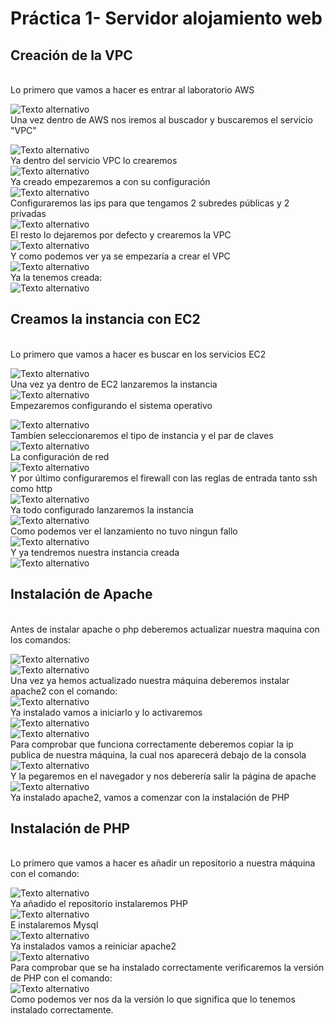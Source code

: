 # Práctica 1- Servidor alojamiento web

## Creación de la VPC
<br>
Lo primero que vamos a hacer es entrar al laboratorio AWS
<br>

![Texto alternativo](imagenes/Screenshot_1.png)
<br>
Una vez dentro de AWS nos iremos al buscador y buscaremos el servicio "VPC"
<br>

![Texto alternativo](imagenes/Screenshot_2.png)
<br>
Ya dentro del servicio VPC lo crearemos
<br>
![Texto alternativo](imagenes/Screenshot_3.png)
<br>
Ya creado empezaremos a con su configuración
<br>
![Texto alternativo](imagenes/Screenshot_4.png)
<br>
Configuraremos las ips para que tengamos 2 subredes públicas y 2 privadas
<br>
![Texto alternativo](imagenes/Screenshot_5.png)
<br>
El resto lo dejaremos por defecto y crearemos la VPC
<br>
![Texto alternativo](imagenes/Screenshot_6.png)
<br>
Y como podemos ver ya se empezaría a crear el VPC
<br>
![Texto alternativo](imagenes/Screenshot_7.png)
<br>
Ya la tenemos creada:
<br>
![Texto alternativo](imagenes/Screenshot_8.png)
<br>
## Creamos la instancia con EC2 
<br>
Lo primero que vamos a hacer es buscar en los servicios EC2
<br>

![Texto alternativo](imagenes/Screenshot_9.png)
<br>
Una vez ya dentro de EC2 lanzaremos la instancia
<br>
![Texto alternativo](imagenes/Screenshot_10.png)
<br>
Empezaremos configurando el sistema operativo
<br>

![Texto alternativo](imagenes/Screenshot_11.png)
<br>
Tambíen seleccionaremos el tipo de instancia y el par de claves
<br>
![Texto alternativo](imagenes/Screenshot_13.png)
<br> 
La configuración de red
<br>
![Texto alternativo](imagenes/Screenshot_12.png)
<br>
Y por último configuraremos el firewall con las reglas de entrada tanto ssh como http
<br>
![Texto alternativo](imagenes/Screenshot_14.png)
<br>
Ya todo configurado lanzaremos la instancia
<br>
![Texto alternativo](imagenes/Screenshot_15.png)
<br>
Como podemos ver el lanzamiento no tuvo ningun fallo
<br>
![Texto alternativo](imagenes/Screenshot_16.png)
<br>
Y ya tendremos nuestra instancia creada
<br>
![Texto alternativo](imagenes/Screenshot_17.png)
<br>
## Instalación de Apache
<br>
Antes de instalar apache o php deberemos actualizar nuestra maquina con los comandos:
<br>

![Texto alternativo](imagenes/Screenshot_18.png)
<br>
![Texto alternativo](imagenes/Screenshot_19.png)
<br>
Una vez ya hemos actualizado nuestra máquina deberemos instalar apache2 con el comando:
<br>
![Texto alternativo](imagenes/Screenshot_20.png)
<br>
Ya instalado vamos a iniciarlo y lo activaremos
<br>
![Texto alternativo](imagenes/Screenshot_21.png)
<br>
![Texto alternativo](imagenes/Screenshot_22.png)
<br>
Para comprobar que funciona correctamente deberemos copiar la ip publica de nuestra máquina, la cual nos aparecerá debajo de la consola
<br>
![Texto alternativo](imagenes/Screenshot_23.png)
<br> 
Y la pegaremos en el navegador y nos deberería salir la página de apache
<br>
![Texto alternativo](imagenes/Screenshot_24.png)
<br>
Ya instalado apache2, vamos a comenzar con la instalación de PHP
<br>
## Instalación de PHP
<br>
Lo primero que vamos a hacer es añadir un repositorio a nuestra máquina con el comando:
<br>

![Texto alternativo](imagenes/Screenshot_25.png)
<br>
Ya añadido el repositorio instalaremos PHP
<br>
![Texto alternativo](imagenes/Screenshot_26.png)
<br>
E instalaremos Mysql
<br>
![Texto alternativo](imagenes/Screenshot_27.png)
<br>
Ya instalados vamos a reiniciar apache2
<br>
![Texto alternativo](imagenes/Screenshot_28.png)
<br>
Para comprobar que se ha instalado correctamente verificaremos la versión de PHP con el comando:
<br>
![Texto alternativo](imagenes/Screenshot_29.png)
<br>
Como podemos ver nos da la versión lo que significa que lo tenemos instalado correctamente.
<br>



